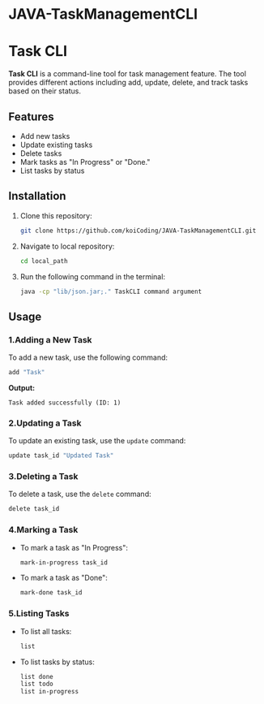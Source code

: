 # JAVA-TaskManagementCLI

# Task CLI

**Task CLI** is a command-line tool for task management feature. The tool provides different actions including add, update, delete, and track tasks based on their status.

## Features

- Add new tasks
- Update existing tasks
- Delete tasks
- Mark tasks as "In Progress" or "Done."
- List tasks by status

## Installation

1. Clone this repository:
   ```bash
   git clone https://github.com/koiCoding/JAVA-TaskManagementCLI.git
   ```
2. Navigate to local repository:
   ```bash
   cd local_path
   ```
3. Run the following command in the terminal:
   ```bash
   java -cp "lib/json.jar;." TaskCLI command argument
   ```

## Usage

### 1.Adding a New Task

To add a new task, use the following command:
```bash
add "Task"
```
**Output:**
```
Task added successfully (ID: 1)
```

### 2.Updating a Task

To update an existing task, use the `update` command:
```bash
update task_id "Updated Task"
```

### 3.Deleting a Task

To delete a task, use the `delete` command:
```bash
delete task_id
```

### 4.Marking a Task

- To mark a task as "In Progress":
  ```bash
  mark-in-progress task_id
  ```

- To mark a task as "Done":
  ```bash
  mark-done task_id
  ```

### 5.Listing Tasks

- To list all tasks:
  ```bash
  list
  ```

- To list tasks by status:
  ```bash
  list done
  list todo
  list in-progress
  ```


